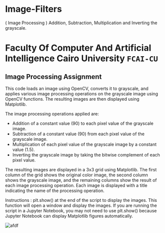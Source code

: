 # Image-Filters
( Image Processing ) Addition, Subtraction, Multiplication and Inverting the grayscale.

# Faculty Of Computer And Artificial Intelligence Cairo University `FCAI-CU`
## Image Processing Assignment


This code loads an image using OpenCV, converts it to grayscale, and applies various image processing operations on the grayscale image using OpenCV functions. The resulting images are then displayed using Matplotlib.

The image processing operations applied are:

- Addition of a constant value (90) to each pixel value of the grayscale image.
- Subtraction of a constant value (90) from each pixel value of the grayscale image.
- Multiplication of each pixel value of the grayscale image by a constant value (1.5).
- Inverting the grayscale image by taking the bitwise complement of each pixel value.

The resulting images are displayed in a 3x3 grid using Matplotlib. The first column of the grid shows the original color image, the second column shows the grayscale image, and the remaining columns show the result of each image processing operation. Each image is displayed with a title indicating the name of the processing operation.

Instructions : 
plt.show() at the end of the script to display the images. This function will open a window and display the images. If you are running the script in a Jupyter Notebook, you may not need to use plt.show() because Jupyter Notebook can display Matplotlib figures automatically.

![afdf]()
